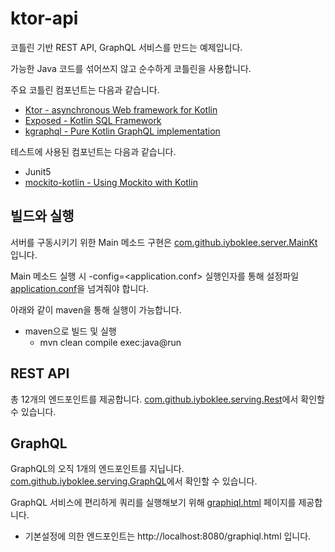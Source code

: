 # ktor-api

코틀린 기반 REST API, GraphQL 서비스를 만드는 예제입니다.

가능한 Java 코드를 섞어쓰지 않고 순수하게 코틀린을 사용합니다.

주요 코틀린 컴포넌트는 다음과 같습니다.

* [Ktor - asynchronous Web framework for Kotlin](https://ktor.io/)
* [Exposed - Kotlin SQL Framework](https://github.com/JetBrains/Exposed)
* [kgraphql - Pure Kotlin GraphQL implementation](https://github.com/pgutkowski/KGraphQL)

테스트에 사용된 컴포넌트는 다음과 같습니다.

* Junit5
* [mockito-kotlin - Using Mockito with Kotlin](https://github.com/nhaarman/mockito-kotlin)

## 빌드와 실행

서버를 구동시키기 위한 Main 메소드 구현은 [com.github.iyboklee.server.MainKt](https://github.com/iyboklee/ktor-api/blob/master/src/main/kotlin/com/github/iyboklee/server/Main.kt) 입니다.

Main 메소드 실행 시 -config=<application.conf> 실행인자를 통해 설정파일 [application.conf](https://github.com/iyboklee/ktor-api/blob/master/conf/local/application.conf)을 넘겨줘야 합니다.

아래와 같이 maven을 통해 실행이 가능합니다.

* maven으로 빌드 및 실행
    - mvn clean compile exec:java@run
    
## REST API

총 12개의 엔드포인트를 제공합니다. [com.github.iyboklee.serving.Rest](https://github.com/iyboklee/ktor-api/blob/master/src/main/kotlin/com/github/iyboklee/serving/Rest.kt)에서 확인할 수 있습니다.

## GraphQL

GraphQL의 오직 1개의 엔드포인트를 지닙니다. [com.github.iyboklee.serving.GraphQL](https://github.com/iyboklee/ktor-api/blob/master/src/main/kotlin/com/github/iyboklee/serving/GraphQL.kt)에서 확인할 수 있습니다.

GraphQL 서비스에 편리하게 쿼리를 실행해보기 위해 [graphiql.html](http://localhost:8080/graphiql.html) 페이지를 제공합니다.

* 기본설정에 의한 엔드포인트는 http://localhost:8080/graphiql.html 입니다.